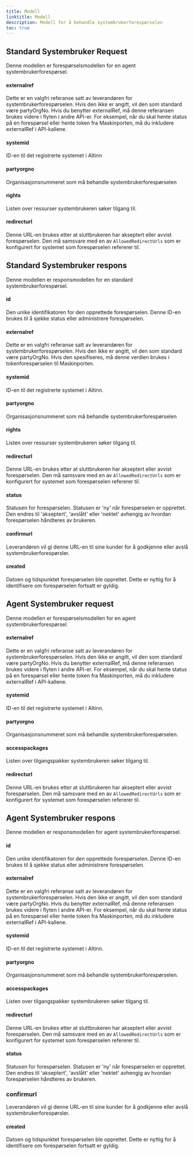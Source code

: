 ```yaml
---
title: Modell
linktitle: Modell
description: Modell for å behandle systembrukerforespørselen
toc: true
---
```


## Standard Systembruker Request
Denne modellen er forespørselsmodellen for en agent systembrukerforespørsel.

#### externalref
Dette er en valgfri referanse satt av leverandøren for systembrukerforespørselen. Hvis den ikke er angitt, vil den som standard være partyOrgNo. Hvis du benytter externalRef, må denne referansen brukes videre i flyten i andre API-er. For eksempel, når du skal hente status på en forespørsel eller hente token fra Maskinporten, må du inkludere externalRef i API-kallene.

#### systemid
ID-en til det registrerte systemet i Altinn

#### partyorgno
Organisasjonsnummeret som må behandle systembrukerforespørselen

#### rights
Listen over ressurser systembrukeren søker tilgang til.

#### redirecturl
Denne URL-en brukes etter at sluttbrukeren har akseptert eller avvist forespørselen. Den må samsvare med en av `AllowedRedirectUrls` som er konfigurert for systemet som forespørselen refererer til.

## Standard Systembruker respons
Denne modellen er responsmodellen for en standard systembrukerforespørsel.

#### id
Den unike identifikatoren for den opprettede forespørselen. Denne ID-en brukes til å sjekke status eller administrere forespørselen.

#### externalref
Dette er en valgfri referanse satt av leverandøren for systembrukerforespørselen. Hvis den ikke er angitt, vil den som standard være partyOrgNo. Hvis den spesifiseres, må denne verdien brukes i tokenforespørselen til Maskinporten.

#### systemid
ID-en til det registrerte systemet i Altinn.

#### partyorgno
Organisasjonsnummeret som må behandle systembrukerforespørselen

#### rights
Listen over ressurser systembrukeren søker tilgang til.

#### redirecturl
Denne URL-en brukes etter at sluttbrukeren har akseptert eller avvist forespørselen. Den må samsvare med en av `AllowedRedirectUrls` som er konfigurert for systemet som forespørselen refererer til.

#### status
Statusen for forespørselen. Statusen er 'ny' når forespørselen er opprettet. Den endres til 'akseptert', 'avslått' eller 'nektet' avhengig av hvordan forespørselen håndteres av brukeren.

#### confirmurl
Leverandøren vil gi denne URL-en til sine kunder for å godkjenne eller avslå systembrukerforespørsler.

#### created
Datoen og tidspunktet forespørselen ble opprettet. Dette er nyttig for å identifisere om forespørselen fortsatt er gyldig.

## Agent Systembruker request
Denne modellen er forespørselsmodellen for en agent systembrukerforespørsel.

#### externalref
Dette er en valgfri referanse satt av leverandøren for systembrukerforespørselen. Hvis den ikke er angitt, vil den som standard være partyOrgNo. Hvis du benytter externalRef, må denne referansen brukes videre i flyten i andre API-er. For eksempel, når du skal hente status på en forespørsel eller hente token fra Maskinporten, må du inkludere externalRef i API-kallene.

#### systemid
ID-en til det registrerte systemet i Altinn.

#### partyorgno
Organisasjonsnummeret som må behandle systembrukerforespørselen.

#### accesspackages
Listen over tilgangspakker systembrukeren søker tilgang til.

#### redirecturl
Denne URL-en brukes etter at sluttbrukeren har akseptert eller avvist forespørselen. Den må samsvare med en av `AllowedRedirectUrls` som er konfigurert for systemet som forespørselen refererer til.

## Agent Systembruker respons
Denne modellen er responsmodellen for agent systembrukerforespørsel.

#### id
Den unike identifikatoren for den opprettede forespørselen. Denne ID-en brukes til å sjekke status eller administrere forespørselen.

#### externalref
Dette er en valgfri referanse satt av leverandøren for systembrukerforespørselen. Hvis den ikke er angitt, vil den som standard være partyOrgNo. Hvis du benytter externalRef, må denne referansen brukes videre i flyten i andre API-er. For eksempel, når du skal hente status på en forespørsel eller hente token fra Maskinporten, må du inkludere externalRef i API-kallene.

#### systemid
ID-en til det registrerte systemet i Altinn.

#### partyorgno
Organisasjonsnummeret som må behandle systembrukerforespørselen.

#### accesspackages
Listen over tilgangspakker systembrukeren søker tilgang til.

#### redirecturl
Denne URL-en brukes etter at sluttbrukeren har akseptert eller avvist forespørselen. Den må samsvare med en av `AllowedRedirectUrls` som er konfigurert for systemet som forespørselen refererer til.

#### status
Statusen for forespørselen. Statusen er 'ny' når forespørselen er opprettet. Den endres til 'akseptert', 'avslått' eller 'nektet' avhengig av hvordan forespørselen håndteres av brukeren.

### confirmurl
Leverandøren vil gi denne URL-en til sine kunder for å godkjenne eller avslå systembrukerforespørsler.

#### created
Datoen og tidspunktet forespørselen ble opprettet. Dette er nyttig for å identifisere om forespørselen fortsatt er gyldig.